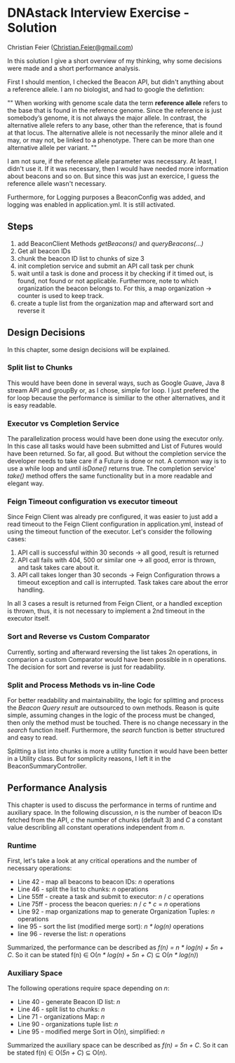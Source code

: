 
# DNAstack Interview Exercise - Solution
Christian Feier (Christian.Feier@gmail.com)

In this solution I give a short overview of my thinking, why some decisions were made and a short performance analysis.

First I should mention, I checked the Beacon API, but didn't anything about a reference allele. I am no biologist, and had to google the defintion:

""
When working with genome scale data the term **reference allele** refers to the base that is found in the reference genome. Since the reference is just somebody’s genome, it is not always the major allele. In contrast, the alternative allele refers to any base, other than the reference, that is found at that locus. The alternative allele is not necessarily the minor allele and it may, or may not, be linked to a phenotype. There can be more than one alternative allele per variant.
""

I am not sure, if the reference allele parameter was necessary. At least, I didn't use it. If it was necessary, then I would have needed more information about beacons and so on. But since this was just an exercice, I guess the reference allele wasn't necessary.

Furthermore, for Logging purposes a BeaconConfig was added, and logging was enabled in application.yml. It is still activated.

## Steps

1. add BeaconClient Methods _getBeacons()_ and _queryBeacons(...)_
2. Get all beacon IDs
3. chunk the beacon ID list to chunks of size 3
4. init completion service and submit an API call task per chunk
5. wait until a task is done and process it by checking if it timed out, is found, not found or not applicable. Furthermore, note to which organization the beacon belongs to. For this, a map organization -> counter is used to keep track.
6. create a tuple list from the organization map and afterward sort and reverse it 

## Design Decisions
In this chapter, some design decisions will be explained.

### Split list to Chunks
This would have been done in several ways, such as Google Guave, Java 8 stream API and groupBy or, as I chose, simple for loop. 
I just prefered the for loop because the performance is similiar to the other alternatives, and it is easy readable.

### Executor vs Completion Service
The parallelization process would have been done using the executor only. In this case all tasks would have been submitted and List of Futures would have been returned. So far, all good. But without the completion service the developer needs to take care if a Future is done or not. A common way is to use a while loop and until _isDone()_ returns true. The completion service' _take()_ method offers the same functionality but in a more readable and elegant way.

### Feign Timeout configuration vs executor timeout
Since Feign Client was already pre configured, it was easier to just add a read timeout to the Feign Client configuration in application.yml, instead of using the timeout function of the executor. Let's consider the following cases:
1. API call is successful within 30 seconds -> all good, result is returned
2. API call fails with 404, 500 or similar one -> all good, error is thrown, and task takes care about it.
3. API call takes longer than 30 seconds -> Feign Configuration throws a timeout exception and call is interrupted. Task takes care about the error handling.

In all 3 cases a result is returned from Feign Client, or a handled exception is thrown, thus, it is not necessary to implement a 2nd timeout in the executor itself.

### Sort and Reverse vs Custom Comparator
Currently, sorting and afterward reversing the list takes 2n operations, in comparion a custom Comparator would have been possible in n operations. The decision for sort and reverse is just for readability. 

### Split and Process Methods vs in-line Code
For better readability and maintainability, the logic for splitting and process the _Beacon Query result_ are outsourced to own methods. Reason is quite simple, assuming changes in the logic of the process must be changed, then only the method must be touched. There is no change necessary in the _search_ function itself. Furthermore, the _search_ function is better structured and easy to read. 

Splitting a list into chunks is more a utility function it would have been better in a Utility class. But for somplicity reasons, I left it in the BeaconSummaryController.

## Performance Analysis
This chapter is used to discuss the performance in terms of runtime and auxiliary space. 
In the following discussion, *_n_* is the number of beacon IDs fetched from the API, *_c_* the number of chunks (default 3) and *_C_* a constant value describling all constant operations independent from *_n_*.
 
### Runtime
First, let's take a look at any critical operations and the number of necessary operations:
- Line 42 - map all beacons to beacon IDs: *_n_* operations 
- Line 46 - split the list to chunks: *_n_* operations
- Line 55ff - create a task and submit to executor: *_n_* / *_c_* operations
- Line 75ff - process the beacon queries: *_n_* / *_c_* * *_c_* = *_n_* operations
- Line 92 - map organizations map to generate Organization Tuples: *_n_* operations
- line 95 - sort the list (modified merge sort): *_n * log(n)_* operations
- line 96 - reverse the list: *_n_* operations

Summarized, the performance can be described as *_f(n) = n * log(n) + 5n + C_*. So it can be stated f(n) ∈ O(*_n * log(n) + 5n + C_*) ⊆ O(*_n * log(n)_*)

### Auxiliary Space
The following operations require space depending on *_n_*:
- Line 40 - generate Beacon ID list: *_n_*
- Line 46 - split list to chunks: *_n_*
- Line 71 - organizations Map: *_n_*
- Line 90 - organizations tuple list: *_n_*
- Line 95 - modified merge Sort in O(*_n_*), simplified: *_n_*

Summarized the auxiliary space can be described as *_f(n) = 5n + C_*. So it can be stated f(n) ∈ O(*_5n + C_*) ⊆ O(*_n_*).
